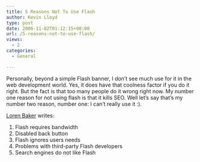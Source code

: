 ```yaml
---
title: 5 Reasons Not To Use Flash
author: Kevin Lloyd
type: post
date: 2006-11-02T01:12:15+00:00
url: /5-reasons-not-to-use-flash/
views:
  - 2
categories:
  - General

---
```

<!--adsense-->Personally, beyond a simple Flash banner, I don&#8217;t see much use for it in the web development world. Yes, it does have that coolness factor if you do it right. But the fact is that too many people do it wrong right now. My number one reason for not using flash is that it kills SEO. Well let&#8217;s say that&#8217;s my number two reason, number one: I can&#8217;t really use it :).


  
[Loren Baker][1] writes:

  1. Flash requires bandwidth
  2. Disabled back button
  3. Flash ignores users needs
  4. Problems with third-party Flash developers
  5. Search engines do not like Flash

 [1]: http://www.searchenginejournal.com/?p=3949